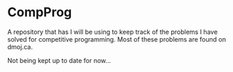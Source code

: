 # CompProg

A repository that has I will be using to keep track of the problems I have solved for competitive programming. Most of these problems are found on dmoj.ca.

Not being kept up to date for now...
